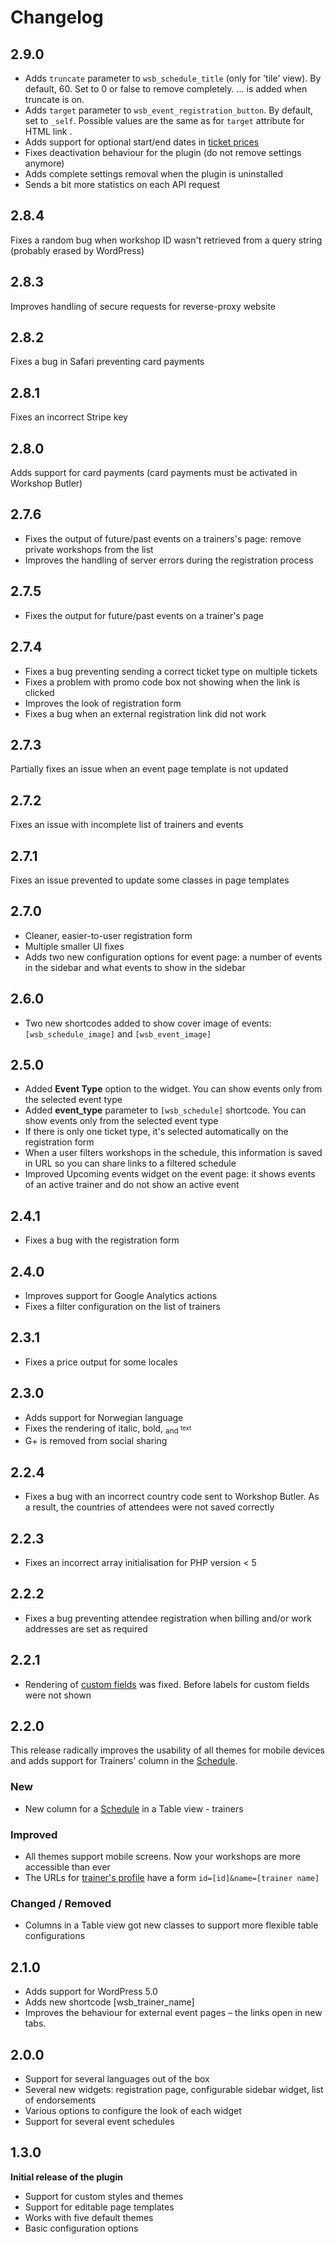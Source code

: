 # Changelog
## 2.9.0 
* Adds `truncate` parameter to `wsb_schedule_title` (only for 'tile' view). By default, 60. Set to 0 or false to remove completely. ... is added when truncate is on.
* Adds `target` parameter to `wsb_event_registration_button`. By default, set to `_self`. Possible values are the same as for `target` attribute for HTML link <a>.
* Adds support for optional start/end dates in [ticket prices](https://workshopbutler.com/blog/sortable-tickets-optional-start-and-end-dates/)
* Fixes deactivation behaviour for the plugin (do not remove settings anymore)
* Adds complete settings removal when the plugin is uninstalled
* Sends a bit more statistics on each API request


## 2.8.4
Fixes a random bug when workshop ID wasn't retrieved from a query string (probably erased by WordPress)

## 2.8.3
Improves handling of secure requests for reverse-proxy website

## 2.8.2
Fixes a bug in Safari preventing card payments

## 2.8.1 
Fixes an incorrect Stripe key

## 2.8.0
Adds support for card payments (card payments must be activated in Workshop Butler)

## 2.7.6 
* Fixes the output of future/past events on a trainers's page: remove private workshops from the list
* Improves the handling of server errors during the registration process

## 2.7.5
* Fixes the output for future/past events on a trainer's page

## 2.7.4 
* Fixes a bug preventing sending a correct ticket type on multiple tickets
* Fixes a problem with promo code box not showing when the link is clicked
* Improves the look of registration form
* Fixes a bug when an external registration link did not work

## 2.7.3
Partially fixes an issue when an event page template is not updated

## 2.7.2
Fixes an issue with incomplete list of trainers and events

## 2.7.1
Fixes an issue prevented to update some classes in page templates

## 2.7.0
* Cleaner, easier-to-user registration form
* Multiple smaller UI fixes
* Adds two new configuration options for event page: a number of events in the sidebar and what events to show in the sidebar

## 2.6.0
* Two new shortcodes added to show cover image of events: `[wsb_schedule_image]` and `[wsb_event_image]`

## 2.5.0
* Added **Event Type** option to the widget. You can show events only from the selected event type
* Added **event_type** parameter to `[wsb_schedule]` shortcode. You can show events only from the selected event type
* If there is only one ticket type, it's selected automatically on the registration form
* When a user filters workshops in the schedule, this information is saved in URL so you can share links to a filtered schedule
* Improved Upcoming events widget on the event page: it shows events of an active trainer and do not show an active event

## 2.4.1
* Fixes a bug with the registration form

## 2.4.0
* Improves support for Google Analytics actions
* Fixes a filter configuration on the list of trainers

## 2.3.1
* Fixes a price output for some locales

## 2.3.0
* Adds support for Norwegian language
* Fixes the rendering of italic, bold, <sub> and <sup> text
* G+ is removed from social sharing

## 2.2.4
* Fixes a bug with an incorrect country code sent to Workshop Butler. As a result, the countries of attendees were not saved correctly

## 2.2.3
* Fixes an incorrect array initialisation for PHP version < 5

## 2.2.2
* Fixes a bug preventing attendee registration when billing and/or work addresses are set as required

## 2.2.1

* Rendering of [custom fields](https://support.workshopbutler.com/article/46-how-to-add-a-new-custom-field) was fixed. Before labels for custom fields were not shown


## 2.2.0
This release radically improves the usability of all themes for mobile devices and adds support for
Trainers' column in the [Schedule](shortcodes/schedule-template.md).

### New

* New column for a [Schedule](shortcodes/schedule-template.md) in a Table view - trainers

### Improved

* All themes support mobile screens. Now your workshops are more accessible than ever
* The URLs for [trainer's profile](shortcodes/trainer-profile-template.md) have a form `id=[id]&name=[trainer name]`

### Changed / Removed
* Columns in a Table view got new classes to support more flexible table configurations

## 2.1.0
* Adds support for WordPress 5.0
* Adds new shortcode [wsb_trainer_name]
* Improves the behaviour for external event pages – the links open in new tabs.

## 2.0.0 
* Support for several languages out of the box
* Several new widgets: registration page, configurable sidebar widget, list of endorsements
* Various options to configure the look of each widget
* Support for several event schedules 
 
## 1.3.0
**Initial release of the plugin**

* Support for custom styles and themes
* Support for editable page templates
* Works with five default themes
* Basic configuration options

